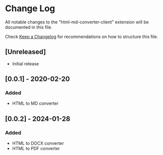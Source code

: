 # Change Log

All notable changes to the "html-md-converter-client" extension will be documented in this file.

Check [Keep a Changelog](http://keepachangelog.com/) for recommendations on how to structure this file.

## [Unreleased]

- Initial release

## [0.0.1] - 2020-02-20

### Added

- HTML to MD converter

## [0.0.2] - 2024-01-28

### Added

- HTML to DOCX converter
- HTML to PDF converter
